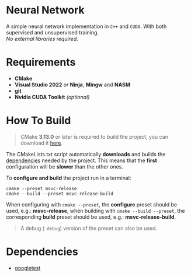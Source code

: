 # Neural Network

A simple neural network implementation in `C++` and `CUDA`. With both supervised
and unsupervised training.<br>*No external libraries required*.

# Requirements

 - **CMake**
 - **Visual Studio 2022** *or* **Ninja**, **Mingw** and **NASM**
 - **git**
 - **Nvidia CUDA Toolkit** *(optional)*

# How To Build

> CMake **3.13.0** or later is required to build the project, you can download it
> [here](https://cmake.org/download/).

The CMakeLists.txt script automatically **downloads** and builds the [dependencies](#Dependencies)
needed by the project.
This means that the **first** configuration will be **slower** than the other ones.

To **configure and build** the project run in a terminal:

```shell
cmake --preset msvc-release
cmake --build --preset msvc-release-build
```

When configuring with `cmake --preset`, the **configure** preset should be
used, e.g.: **msvc-release**, when building with `cmake --build --preset`, the
corresponding **build** preset should be used, e.g.: **msvc-release-build**.

> A debug (`-debug`) version of the preset can also be used.

# Dependencies

 - [googletest](https://github.com/google/googletest)
